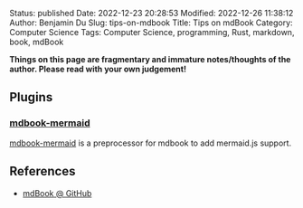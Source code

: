 Status: published
Date: 2022-12-23 20:28:53
Modified: 2022-12-26 11:38:12
Author: Benjamin Du
Slug: tips-on-mdbook
Title: Tips on mdBook
Category: Computer Science
Tags: Computer Science, programming, Rust, markdown, book, mdBook

**Things on this page are fragmentary and immature notes/thoughts of the author. Please read with your own judgement!**

## Plugins
### [mdbook-mermaid](https://crates.io/crates/mdbook-mermaid)
[mdbook-mermaid](https://crates.io/crates/mdbook-mermaid)
is a preprocessor for mdbook to add mermaid.js support.

## References
- [mdBook @ GitHub](https://github.com/rust-lang/mdBook)
